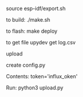 source esp-idf/export.sh

to build:
./make.sh

to flash:
make deploy


to get file
upydev get log.csv


upload

create config.py  

Contents:
token='influx_oken'

Run:
python3 upload.py
